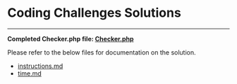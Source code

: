 # Coding Challenges Solutions

---

**Completed Checker.php file: [Checker.php](https://github.com/ross-ca/coding-challenges-solutions/blob/master/coding_challenges_app/src/Service/Checker.php)**

 Please refer to the below files for documentation on the solution.
 
 - [instructions.md](https://github.com/ross-ca/coding-challenges-solutions/blob/master/instructions.md)
 - [time.md](https://github.com/ross-ca/coding-challenges-solutions/blob/master/time.md)
